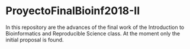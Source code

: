 # ProyectoFinalBioinf2018-II

In this repository are the advances of the final work of the Introduction to Bioinformatics and Reproducible Science class.
At the moment only the initial proposal is found.
